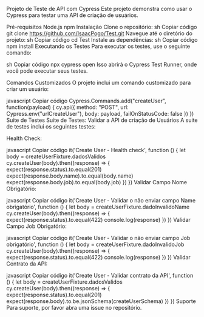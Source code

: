 Projeto de Teste de API com Cypress
Este projeto demonstra como usar o Cypress para testar uma API de criação de usuários.

Pré-requisitos
Node.js
npm
Instalação
Clone o repositório:
sh
Copiar código
git clone https://github.com/IsaacPogo/Test.git
Navegue até o diretório do projeto:
sh
Copiar código
cd Test
Instale as dependências:
sh
Copiar código
npm install
Executando os Testes
Para executar os testes, use o seguinte comando:

sh
Copiar código
npx cypress open
Isso abrirá o Cypress Test Runner, onde você pode executar seus testes.

Comandos Customizados
O projeto inclui um comando customizado para criar um usuário:

javascript
Copiar código
Cypress.Commands.add("createUser", function(payload) {
    cy.api({
        method: "POST",
        url: Cypress.env("urlCreateUser"),
        body: payload,
        failOnStatusCode: false
    })
})
Suite de Testes
Suite de Testes: Validar a API de criação de Usuários
A suite de testes inclui os seguintes testes:

Health Check:

javascript
Copiar código
it('Create User - Health check', function () {
    let body = createUserFixture.dadosValidos
    cy.createUser(body).then((response) => {
        expect(response.status).to.equal(201)
        expect(response.body.name).to.equal(body.name)
        expect(response.body.job).to.equal(body.job)
    })
})
Validar Campo Nome Obrigatório:

javascript
Copiar código
it('Create User - Validar o não enviar campo Name obrigatório', function () {
    let body = createUserFixture.dadoInvalidoName
    cy.createUser(body).then((response) => {
        expect(response.status).to.equal(422)
        console.log(response)
    })
})
Validar Campo Job Obrigatório:

javascript
Copiar código
it('Create User - Validar o não enviar campo Job obrigatório', function () {
    let body = createUserFixture.dadoInvalidoJob
    cy.createUser(body).then((response) => {
        expect(response.status).to.equal(422)
        console.log(response)
    })
})
Validar Contrato da API:

javascript
Copiar código
it('Create User - Validar contrato da API', function () {
    let body = createUserFixture.dadosValidos
    cy.createUser(body).then((response) => {
        expect(response.status).to.equal(201)
        expect(response.body).to.be.jsonSchema(createUserSchema)
    })
})
Suporte
Para suporte, por favor abra uma issue no repositório.
